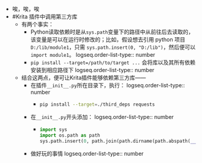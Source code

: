 - 唉，唉，唉
- #Krita 插件中调用第三方库
	- 有两个事实：
		- Python读取依赖时是从`sys.path`变量下的路径中从前往后去读取的，该变量是可以在运行时修改的；比如，假设想去引用 python 项目 `D:/lib/module1`，只需 `sys.path.insert(0, "D:/lib")`，然后便可以`import module1`。
		  logseq.order-list-type:: number
		- `pip install --target=/path/to/target ...` 会将库以及其所有依赖安装到相应路径下
		  logseq.order-list-type:: number
	- 结合这两点，便可让Krita插件能够依赖第三方库——
		- 在插件`__init__.py`所在目录下，执行：
		  logseq.order-list-type:: number
			- ```sh
			  pip install --target=./third_deps requests
			  ```
		- 在`__init__.py`开头添加：
		  logseq.order-list-type:: number
			- ```python
			  import sys
			  import os.path as path
			  sys.path.insert(0, path.join(path.dirname(path.abspath(__file__)), 'third_deps'))
			  ```
		- 做好玩的事情
		  logseq.order-list-type:: number